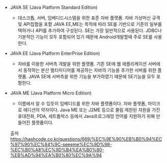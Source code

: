 
* JAVA SE (Java Platform Standard Edition)
  * 데스크톱, 서버, 임베디드시스템을 위한 표준 자바 플랫폼. 자바 가상머신 규격 및 API집합을 포함 JAVA EE,ME는 목적에 따라 SE를 기반으로 기존의 일부를 택하거나 API를 추가하여 구성된다. SE는 가장 일반적으로 사용된다. JDBC나 기본적인 기능이 모두 포함되어 있기 때문에 Android개발할때 주로 SE를 사용한다.

* JAVA EE (Java Platform EnterPrise Edition)
  * 자바를 이용한 서버측 개발을 위한 플랫폼. 기존 SE에 웹 애플리케이션 서버에서 동작하는 분산 멀티미디어를 제공하는 자바의 기능을 추가한 서버를 위한 플랫폼. JAVA SE에 서버측을 위한 기능을 부가하였기 때문에 SE기능을 모두 포함한다.

* JAVA ME (Java Platform Micro Edition)
  * 이름에서 알 수 있듯이 임베디드를 위한 자바 플랫폼이다. 자바 플렛폼, 마이크로 에디션의 약자이다. Java ME 또는 J2ME 등으로 불림 제한된 자원을 가진 휴대전화, PDA, 세트톱박스 등에서 Java프로그래밍 언어를 지원하기 위해 만들어진 플랫폼이다.
  
  
  출처
  https://hashcode.co.kr/questions/669/%EC%9E%90%EB%B0%94%EC%97%90%EC%84%9C-seeeme%EC%9D%98-%EC%B0%A8%EC%9D%B4%EA%B0%80-%EB%AD%94%EA%B0%80%EC%9A%94
